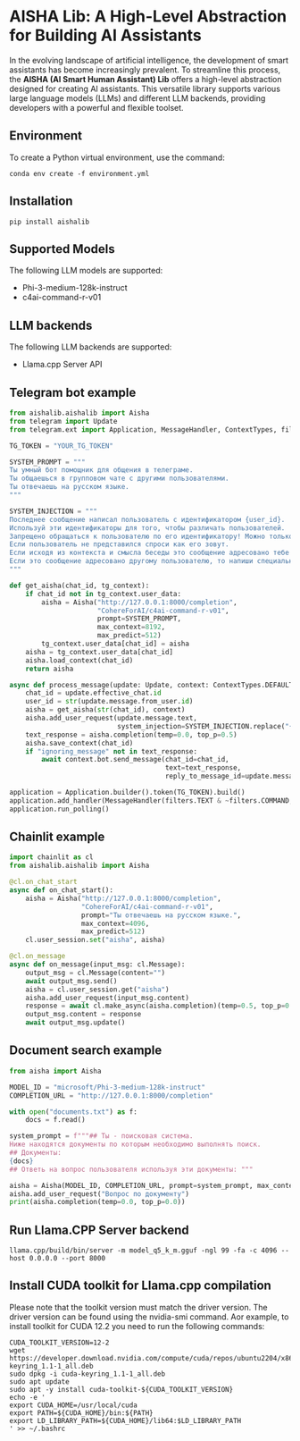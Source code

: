 # AISHA Lib: A High-Level Abstraction for Building AI Assistants
In the evolving landscape of artificial intelligence, the development of smart assistants has become increasingly prevalent. To streamline this process, the **AISHA (AI Smart Human Assistant) Lib** offers a high-level abstraction designed for creating AI assistants. This versatile library supports various large language models (LLMs) and different LLM backends, providing developers with a powerful and flexible toolset.

## Environment
To create a Python virtual environment, use the command:
```console
conda env create -f environment.yml
``` 

## Installation
```console
pip install aishalib
``` 

## Supported Models
The following LLM models are supported:
- Phi-3-medium-128k-instruct
- c4ai-command-r-v01

## LLM backends
The following LLM backends are supported:
- Llama.cpp Server API

## Telegram bot example
```python
from aishalib.aishalib import Aisha
from telegram import Update
from telegram.ext import Application, MessageHandler, ContextTypes, filters

TG_TOKEN = "YOUR_TG_TOKEN"

SYSTEM_PROMPT = """
Ты умный бот помощник для общения в телеграме.
Ты общаешься в групповом чате с другими пользователями.
Ты отвечаешь на русском языке.
"""

SYSTEM_INJECTION = """
Последнее сообщение написал пользователь с идентификатором {user_id}.
Используй эти идентификаторы для того, чтобы различать пользователей.
Запрещено обращаться к пользователю по его идентификатору! Можно только по имени.
Если пользователь не представился спроси как его зовут.
Если исходя из контекста и смысла беседы это сообщение адресовано тебе или это общее сообщение для всех в чате то ты обязан на него ответить.
Если это сообщение адресовано другому пользователю, то напиши специальную команду "ignoring_message" в ответе.
"""

def get_aisha(chat_id, tg_context):
    if chat_id not in tg_context.user_data:
        aisha = Aisha("http://127.0.0.1:8000/completion",
                      "CohereForAI/c4ai-command-r-v01",
                      prompt=SYSTEM_PROMPT,
                      max_context=8192,
                      max_predict=512)
        tg_context.user_data[chat_id] = aisha
    aisha = tg_context.user_data[chat_id]
    aisha.load_context(chat_id)
    return aisha

async def process_message(update: Update, context: ContextTypes.DEFAULT_TYPE):
    chat_id = update.effective_chat.id
    user_id = str(update.message.from_user.id)
    aisha = get_aisha(str(chat_id), context)
    aisha.add_user_request(update.message.text,
                           system_injection=SYSTEM_INJECTION.replace("{user_id}", user_id))
    text_response = aisha.completion(temp=0.0, top_p=0.5)
    aisha.save_context(chat_id)
    if "ignoring_message" not in text_response:
        await context.bot.send_message(chat_id=chat_id,
                                       text=text_response,
                                       reply_to_message_id=update.message.message_id)

application = Application.builder().token(TG_TOKEN).build()
application.add_handler(MessageHandler(filters.TEXT & ~filters.COMMAND, process_message))
application.run_polling()
```

## Chainlit example
```python
import chainlit as cl
from aishalib.aishalib import Aisha

@cl.on_chat_start
async def on_chat_start():
    aisha = Aisha("http://127.0.0.1:8000/completion",
                  "CohereForAI/c4ai-command-r-v01",
                  prompt="Ты отвечаешь на русском языке.",
                  max_context=4096,
                  max_predict=512)
    cl.user_session.set("aisha", aisha)

@cl.on_message
async def on_message(input_msg: cl.Message):
    output_msg = cl.Message(content="")
    await output_msg.send()
    aisha = cl.user_session.get("aisha")
    aisha.add_user_request(input_msg.content)
    response = await cl.make_async(aisha.completion)(temp=0.5, top_p=0.5)
    output_msg.content = response
    await output_msg.update()
```

## Document search example
```python
from aisha import Aisha

MODEL_ID = "microsoft/Phi-3-medium-128k-instruct"
COMPLETION_URL = "http://127.0.0.1:8000/completion"

with open("documents.txt") as f:
    docs = f.read()

system_prompt = f"""## Ты - поисковая система.
Ниже находятся документы по которым необходимо выполнять поиск.
## Документы:
{docs}
## Ответь на вопрос пользователя используя эти документы: """

aisha = Aisha(MODEL_ID, COMPLETION_URL, prompt=system_prompt, max_context=32768, max_predict=1024)
aisha.add_user_request("Вопрос по документу")
print(aisha.completion(temp=0.0, top_p=0.0))
```

## Run Llama.CPP Server backend
```console
llama.cpp/build/bin/server -m model_q5_k_m.gguf -ngl 99 -fa -c 4096 --host 0.0.0.0 --port 8000
```

## Install CUDA toolkit for Llama.cpp compilation
Please note that the toolkit version must match the driver version. The driver version can be found using the nvidia-smi command.
Аor example, to install toolkit for CUDA 12.2 you need to run the following commands:
```console
CUDA_TOOLKIT_VERSION=12-2
wget https://developer.download.nvidia.com/compute/cuda/repos/ubuntu2204/x86_64/cuda-keyring_1.1-1_all.deb
sudo dpkg -i cuda-keyring_1.1-1_all.deb
sudo apt update
sudo apt -y install cuda-toolkit-${CUDA_TOOLKIT_VERSION}
echo -e '
export CUDA_HOME=/usr/local/cuda
export PATH=${CUDA_HOME}/bin:${PATH}
export LD_LIBRARY_PATH=${CUDA_HOME}/lib64:$LD_LIBRARY_PATH
' >> ~/.bashrc
```

